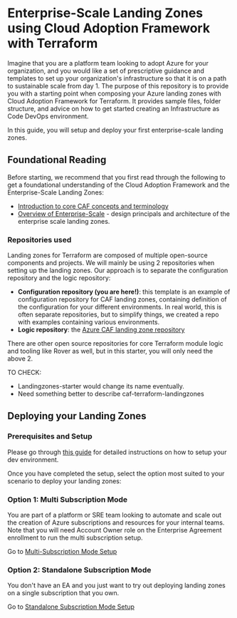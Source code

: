 # Enterprise-Scale Landing Zones using Cloud Adoption Framework with Terraform

Imagine that you are a platform team looking to adopt Azure for your organization, and you would like a set of prescriptive guidance and templates to set up your organization's infrastructure so that it is on a path to sustainable scale from day 1. The purpose of this repository is to provide you with a starting point when composing your Azure landing zones with Cloud Adoption Framework for Terraform. It provides sample files, folder structure, and advice on how to get started creating an Infrastructure as Code DevOps environment.

In this guide, you will setup and deploy your first enterprise-scale landing zones. 

## Foundational Reading 

Before starting, we recommend that you first read through the following to get a foundational understanding of the Cloud Adoption Framework and the Enterprise-Scale Landing Zones:

- [Introduction to core CAF concepts and terminology]() 
- [Overview of Enterprise-Scale](https://docs.microsoft.com/en-us/azure/cloud-adoption-framework/ready/enterprise-scale/) - design principals and architecture of the enterprise scale landing zones. 

### Repositories used

Landing zones for Terraform are composed of multiple open-source components and projects. We will mainly be using 2 repositories when setting up the landing zones. Our approach is to separate the configuration repository and the logic repository:

* **Configuration repository (you are here!)**: this template is an example of configuration repository for CAF landing zones, containing definition of the configuration for your different environments. In real world, this is often separate repositories, but to simplify things, we created a repo with examples containing various environments.
* **Logic repository**: the [Azure CAF landing zone repository](https://github.com/azure/caf-terraform-landingzones)

There are other open source repositories for core Terraform module logic and tooling like Rover as well, but in this starter, you will only need the above 2. 

TO CHECK:
- Landingzones-starter would change its name eventually.
- Need something better to describe caf-terraform-landingzones


## Deploying your Landing Zones

### Prerequisites and Setup

Please go through [this guide](./2-Setup.md) for detailed instructions on how to setup your dev environment. 

Once you have completed the setup, select the option most suited to your scenario to deploy your landing zones:

### Option 1: Multi Subscription Mode
You are part of a platform or SRE team looking to automate and scale out the creation of Azure subscriptions and resources for your internal teams. Note that you will need Account Owner role on the Enterprise Agreement enrollment to run the multi subscription setup.

Go to [Multi-Subscription Mode Setup](./3-MultiSubscription.md)

### Option 2: Standalone Subscription Mode
You don't have an EA and you just want to try out deploying landing zones on a single subscription that you own.

Go to [Standalone Subscription Mode Setup](./4-SingleSubscription.md)

